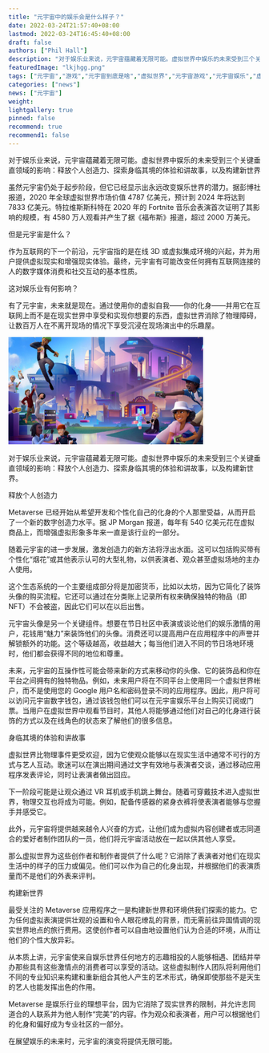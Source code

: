 ```yaml
---
title: "元宇宙中的娱乐会是什么样子？"
date: 2022-03-24T21:57:40+08:00
lastmod: 2022-03-24T16:45:40+08:00
draft: false
authors: ["Phil Hall"]
description: "对于娱乐业来说，元宇宙蕴藏着无限可能。虚拟世界中娱乐的未来受到三个关键垂直领域的影响：释放个人创造力、探索身临其境的体验和讲故事，以及构建新世界"
featuredImage: "lkjhgg.png"
tags: ["元宇宙","游戏","元宇宙到底是啥","虚拟世界","元宇宙游戏","元宇宙娱乐","虚拟世界"]
categories: ["news"]
news: ["元宇宙"]
weight: 
lightgallery: true
pinned: false
recommend: true
recommend1: false
---
```



对于娱乐业来说，元宇宙蕴藏着无限可能。虚拟世界中娱乐的未来受到三个关键垂直领域的影响：释放个人创造力、探索身临其境的体验和讲故事，以及构建新世界

虽然元宇宙仍处于起步阶段，但它已经显示出永远改变娱乐世界的潜力。据彭博社报道，2020 年全球虚拟世界市场价值 4787 亿美元，预计到 2024 年将达到 7833 亿美元。特拉维斯斯科特在 2020 年的 Fortnite 音乐会表演首次证明了其影响的规模，有 4580 万人观看并产生了据《福布斯》报道，超过 2000 万美元。

但是元宇宙是什么？

作为互联网的下一个前沿，元宇宙指的是在线 3D 或虚拟集成环境的兴起，并为用户提供虚拟现实和增强现实体验。最终，元宇宙有可能改变任何拥有互联网连接的人的数字媒体消费和社交互动的基本性质。

这对娱乐业有何影响？

有了元宇宙，未来就是现在。通过使用你的虚拟自我——你的化身——并用它在互联网上而不是在现实世界中享受和实现你想要的东西，虚拟世界消除了物理障碍，让数百万人在不离开现场的情况下享受沉浸在现场演出中的乐趣屋。



![图片](lkjhgg.png)



对于娱乐业来说，元宇宙蕴藏着无限可能。虚拟世界中娱乐的未来受到三个关键垂直领域的影响：释放个人创造力、探索身临其境的体验和讲故事，以及构建新世界。

释放个人创造力

Metaverse 已经开始从希望开发和个性化自己的化身的个人那里受益，从而开启了一个新的数字创造力水平。据 JP Morgan 报道，每年有 540 亿美元花在虚拟商品上，而增强虚拟形象多年来一直是该行业的一部分。

随着元宇宙的进一步发展，激发创造力的新方法将浮出水面。这可以包括购买带有个性化“烟花”或其他表示认可的大型礼物，以供表演者、观众甚至虚拟场地的主办人使用。

这个生态系统的一个主要组成部分将是加密货币，比如以太坊，因为它简化了装饰头像的购买流程。它还可以通过在分类账上记录所有权来确保独特的物品（即 NFT）不会被盗，因此它们可以在以后出售。

元宇宙头像是另一个关键组件。想要在节日社区中表演或谈论他们的娱乐激情的用户，花钱用“魅力”来装饰他们的头像。消费还可以提高用户在应用程序中的声誉并解锁额外的功能。这个等级越高，收益越大；每当他们进入不同的节日场地环境时，他们都会获得不同的地位和尊重。

未来，元宇宙的互操作性可能会带来新的方式来移动你的头像、它的装饰品和你在平台之间拥有的独特物品。例如，未来用户将在不同平台上使用同一个虚拟世界帐户，而不是使用您的 Google 用户名和密码登录不同的应用程序。因此，用户将可以访问元宇宙数字钱包，通过该钱包他们可以在元宇宙娱乐平台上购买订阅或门票。当用户在虚拟世界中观看节目时，其他人将能够通过他们对自己的化身进行装饰的方式以及在线角色的状态来了解他们的很多信息。

身临其境的体验和讲故事

虚拟世界比物理事件更受欢迎，因为它使观众能够以在现实生活中通常不可行的方式与艺人互动。歌迷可以在演出期间通过文字有效地与表演者交谈，通过移动应用程序发表评论，同时让表演者做出回应。

下一阶段可能是让观众通过 VR 耳机或手机跳上舞台。随着可穿戴技术进入虚拟世界，物理交互也将成为可能。例如，配备传感器的紧身衣裤将使表演者能够与您握手并感受它。

此外，元宇宙将提供越来越令人兴奋的方式，让他们成为虚拟内容创建者或志同道合的爱好者制作团队的一员，他们将元宇宙活动放在一起以供其他人享受。

那么虚拟世界为这些创作者和制作者提供了什么呢？它消除了表演者对他们在现实生活中的样子的压力或偏见。他们可以作为自己的化身出现，并根据他们的表演质量而不是他们的外表来评判。

构建新世界

最受关注的 Metaverse 应用程序之一是构建新世界和环境供我们探索的能力。它为任何虚拟表演提供壮观的设置和令人眼花缭乱的背景，而无需前往异国情调的现实世界地点的旅行费用。这使创作者可以自由地设置他们认为合适的环境，从而让他们的个性大放异彩。

从本质上讲，元宇宙使来自娱乐世界任何地方的志趣相投的人能够相遇、团结并举办那些具有这些激情点的消费者可以享受的活动。这些虚拟制作人团队将利用他们不同的专业知识来构建和重新组合其他人产生的艺术形式，确保即使那些不是天生的艺人也能发挥出色的作用。

Metaverse 是娱乐行业的理想平台，因为它消除了现实世界的限制，并允许志同道合的人联系并为他人制作“完美”的内容。作为观众和表演者，用户可以根据他们的化身和偏好成为专业社区的一部分。

在展望娱乐的未来时，元宇宙的演变将提供无限可能。